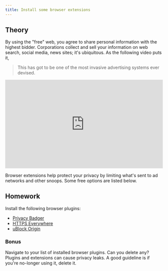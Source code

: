 ```yaml
---
title: Install some browser extensions
---
```


## Theory

By using the "free" web, you agree to share personal information with the highest bidder. Corporations collect and sell
your information on web search, social media, news sites; it's ubiquitous. As the following video puts it,

> This has got to be one of the most invasive advertising systems ever devised.

<div
	class="video-wrapper"
	style="position: relative; width: 100%; height: 0; padding-bottom: 56.25%;"
>
	<iframe
		width="560"
		height="315"
		src="https://www.youtube.com/embed/5pFX2P7JLwA"
		frameborder="0"
		allowfullscreen
		style="position: absolute; top: 0; left: 0; width: 100%; height: 100%;"
	></iframe>
</div>

Browser extensions help protect your privacy by limiting what's sent to ad networks and other snoops. Some free options
are listed below.

## Homework

Install the following browser plugins:

- [Privacy Badger](https://www.eff.org/privacybadger)
- [HTTPS Everywhere](https://www.eff.org/https-everywhere)
- [uBlock Origin](https://github.com/gorhill/uBlock)

### Bonus

Navigate to your list of installed browser plugins. Can you delete any? Plugins and extensions can cause privacy leaks.
A good guideline is if you're no-longer using it, delete it.
